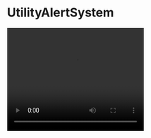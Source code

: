 # UtilityAlertSystem

<video width="320" height="240" controls>
  <source src="/home/salekin/Desktop/utility1_EDIT.mp4" type="video/mp4">
</video>
